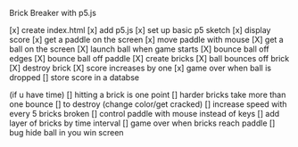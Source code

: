 Brick Breaker with p5.js

[x] create index.html
[x] add p5.js
[x] set up basic p5 sketch
[x] display score
[x] get a paddle on the screen
[x] move paddle with mouse
[X] get a ball on the screen
[X] launch ball when game starts
[X] bounce ball off edges
[X] bounce ball off paddle
[X] create bricks
[X] ball bounces off brick
[X] destroy brick
[X] score increases by one
[x] game over when ball is dropped
[] store score in a databse

(if u have time)
[] hitting a brick is one point
[] harder bricks take more than one bounce [] to destroy (change color/get cracked)
[] increase speed with every 5 bricks broken
[] control paddle with mouse instead of keys 
[] add layer of bricks by time interval
[] game over when bricks reach paddle
[] bug hide ball in you win screen